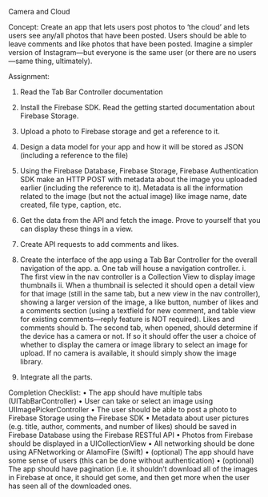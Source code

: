 
Camera and Cloud

Concept:
Create an app that lets users post photos to ‘the cloud’ and lets users see any/all photos that have been posted. Users should be able to leave comments and like photos that have been posted. Imagine a simpler version of Instagram—but everyone is the same user (or there are no users—same thing, ultimately).

Assignment:

1. Read the Tab Bar Controller documentation
2. Install the Firebase SDK. Read the getting started documentation about Firebase Storage.
3. Upload a photo to Firebase storage and get a reference to it.

4. Design a data model for your app and how it will be stored as JSON (including a reference to the file)
5. Using the Firebase Database, Firebase Storage, Firebase Authentication SDK make an HTTP POST with metadata about the image you uploaded earlier (including the reference to it). Metadata is all the information related to the image (but not the actual image) like image name, date created, file type, caption, etc.
6. Get the data from the API and fetch the image. Prove to yourself that you can display these things in a view.
7. Create API requests to add comments and likes.
8. Create the interface of the app using a Tab Bar Controller for the overall navigation of the app.
a. One tab will house a navigation controller.
i. The first view in the nav controller is a Collection View to display image thumbnails
ii. When a thumbnail is selected it should open a detail view for that image (still in the same tab, but a new view in the nav controller), showing a larger version of the image, a like button, number of likes and a comments section (using a textfield for new comment, and table view for existing comments—reply feature is NOT required). Likes and comments should
b. The second tab, when opened, should determine if the device has a camera or not. If so it should offer the user a choice of whether to display the camera or image library to select an image for upload. If no camera is available, it should simply show the image library.
9. Integrate all the parts.

Completion Checklist:
• The app should have multiple tabs (UITabBarController)
• User can take or select an image using UIImagePickerController
• The user should be able to post a photo to Firebase Storage using the Firebase
SDK
• Metadata about user pictures (e.g. title, author, comments, and number of likes) should be saved in Firebase Database using the Firebase RESTful API
• Photos from Firebase should be displayed in a UICollectionView
• All networking should be done using AFNetworking or AlamoFire (Swift)
• (optional) The app should have some sense of users (this can be done without
authentication)
• (optional) The app should have pagination (i.e. it shouldn’t download all of the
images in Firebase at once, it should get some, and then get more when the user has seen all of the downloaded ones.
